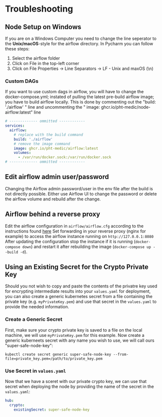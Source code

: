 # Troubleshooting

## Node Setup on Windows

If you are on a Windows Computer you need to change the line seperator to the **Unix/macOS**-style for the airflow
directory. In Pycharm you can follow these steps:

1. Select the airflow folder
2. Click on File in the top-left corner
3. Click on File Properties -> Line Separators -> LF - Unix and maxOS (\n)

### Custom DAGs

If you want to use custom dags in airflow, you will have to change the  docker-compose.yml; instated of pulling the latest pre-build airflow image; you have to build airflow locally. 
This is done by commenting out the  "build: './airflow' "  line and uncommenting the "  image: ghcr.io/pht-medic/node-airflow:latest"  line

```yaml
# ------------- ommitted ------------
services:
  airflow:
    # replace with the build command
    build: './airflow'
    # remove the image command
    image: ghcr.io/pht-medic/airflow:latest
    volumes:
      - /var/run/docker.sock:/var/run/docker.sock
# ------------- ommitted ------------
```

## Edit airflow admin user/password

Changing the Airflow admin password/user in the env file after the build is not directly possible. Either use Airflow UI to change the password or delete the airflow volume and rebuild after the change.

## Airflow behind a reverse proxy
Edit the airflow configuration in `airflow/airflow.cfg` according to the instructions found [here](https://airflow.apache.org/docs/apache-airflow/stable/howto/run-behind-proxy.html)
Set forwarding in your reverse proxy (nginx for example) to access the airflow instance running on ```http://127.0.0.1:8080```
After updating the configuration stop the instance if it is running (```docker-compose down```) and restart it after rebuilding the image
(```docker-compose up --build -d```).

## Using an Existing Secret for the Crypto Private Key
Should you not wish to copy and paste the contents of the privatre key used for encrypting intermediate results into your `values.yaml` for deployment, you can also create a generic kubernetes secret from a file containing the private key (e.g. `myPrivateKey.pem`) and use that secret in the `values.yaml` to provide the needed information.

### Create a Generic Secret
First, make sure your crypto private key is saved to a file on the local machine, we will use `myPrivateKey.pem` for this example. Now create a generic kuberneets secret with any name you wish to use, we will call ours "super-safe-node-key":
```
kubectl create secret generic super-safe-node-key --from-file=private_key.pem=/path/to/private_key.pem
```

### Use Secret in `values.yaml`
Now that we have a sceret with our private crypto key, we can use that secret when deploying the node by providing the name of the secret in the `values.yaml`:
```yaml
hub:
  crypto:
    existingSecret: super-safe-node-key
```

